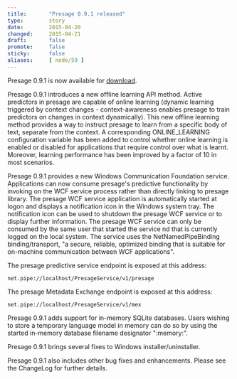 ```yaml
---
title:       "Presage 0.9.1 released"
type:        story
date:        2015-04-20
changed:     2015-04-21
draft:       false
promote:     false
sticky:      false
aliases:     [ node/59 ]
---
```


Presage 0.9.1 is now available for [download](/download/).

Presage 0.9.1 introduces a new offline learning API method. Active predictors in presage are capable of online learning (dynamic learning triggered by context changes - context-awareness enables presage to train predictors on changes in context dynamically). This new offline learning method provides a way to instruct presage to learn from a specific body of text, separate from the context. A corresponding ONLINE_LEARNING configuration variable has been added to control whether online learning is enabled or disabled for applications that require control over what is learnt. Moreover, learning performance has been improved by a factor of 10 in most scenarios.

Presage 0.9.1 provides a new Windows Communication Foundation service. Applications can now consume presage's predictive functionality by invoking on the WCF service process rather than directly linking to presage library. The presage WCF service application is automatically started at logon and displays a notification icon in the Windows system tray. The notification icon can be used to shutdown the presage WCF service or to display further information. The presage WCF service can only be consumed by the same user that started the service nd that is currently logged on the local system. The service uses the NetNamedPipeBinding binding/transport, "a secure, reliable, optimized binding that is suitable for on-machine communication between WCF applications".

<!--more-->

The presage predictive service endpoint is exposed at this address:

    net.pipe://localhost/PresageService/v1/presage

The presage Metadata Exchange endpoint is exposed at this address:

    net.pipe://localhost/PresageService/v1/mex

Presage 0.9.1 adds support for in-memory SQLite databases. Users wishing to store a temporary language model in memory can do so by using the started in-memory database filename designator ":memory:".

Presage 0.9.1 brings several fixes to Windows installer/uninstaller.

Presage 0.9.1 also includes other bug fixes and enhancements. Please see the ChangeLog for further details.
